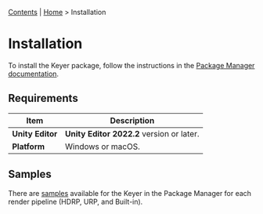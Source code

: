 [Contents](TableOfContents.md) | [Home](index.md) > Installation

# Installation

To install the Keyer package, follow the instructions in the [Package Manager documentation](https://docs.unity3d.com/Manual/upm-ui-install.html).

## Requirements

|Item |Description |
|---|---|
| **Unity Editor**   | **Unity Editor 2022.2** version or later. |
| **Platform**       | Windows or macOS. |

## Samples

 There are [samples](package-manager-samples.md) available for the Keyer in the Package Manager for each render pipeline (HDRP, URP, and Built-in).
